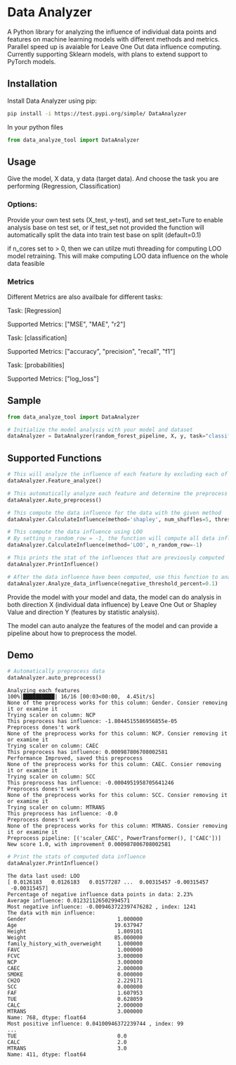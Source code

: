 # Data Analyzer

A Python library for analyzing the influence of individual data points and features on machine learning models with different methods and metrics. Parallel speed up is avaiable for Leave One Out data influence computing. Currently supporting Sklearn models, with plans to extend support to PyTorch models.

## Installation
Install Data Analyzer using pip:

```bash
pip install -i https://test.pypi.org/simple/ DataAnalyzer
```
In your python files

```python
from data_analyze_tool import DataAnalyzer
```
## Usage

Give the model, X data, y data (target data). And choose the task you are performing (Regression, Classification)

### Options: 
Provide your own test sets (X_test, y-test), and set test_set=Ture to enable analysis base on test set, or if test_set not provided the function will automatically split the data into train test base on split (default=0.1)

if n_cores set to > 0, then we can utilze muti threading for computing LOO model retraining. This will make computing LOO data influence on the whole data feasible


### Metrics
Different Metrics are also availbale for different tasks:

Task: [Regression]

Supported Metrics: ["MSE", "MAE", "r2"]

Task: [classification]

Supported Metrics: ["accuracy", "precision", "recall", "f1"]

Task: [probabilities]

Supported Metrics: ["log_loss"]

## Sample

```python
from data_analyze_tool import DataAnalyzer

# Initialize the model analysis with your model and dataset
dataAnalyzer = DataAnalyzer(random_forest_pipeline, X, y, task="classification", test_set=True, metric="f1", n_cores=8)

```

## Supported Functions

```python
# This will analyze the influence of each feature by excluding each of them.
dataAnalyzer.Feature_analyze()

# This automatically analyze each feature and determine the preprocess that should be done to each feature and return them as a pipeline
dataAnalyzer.Auto_preprocess()

# This compute the data influence for the data with the given method
dataAnalyzer.CalculateInfluence(method='shapley', num_shuffles=5, threshold=0.98, stat=True)

# This compute the data influence using LOO
# By setting n_random_row = -1, the function will compute all data influences, if n_cores are also set above 1, then it will use multi-thread function
dataAnalyzer.CalculateInfluence(method='LOO', n_random_row=-1)

# This prints the stat of the influences that are previously computed
dataAnalyzer.PrintInfluence()

# After the data influence have been computed, use this function to analyze the negative impact data points
dataAnalyzer.Analyze_data_influence(negative_threshold_percent=0.1)

```

Provide the model with your model and data, the model can do analysis in both direction X (individual data influence) by Leave One Out or Shapley Value and direction Y (features by statistic analysis).

The model can auto analyze the features of the model and can provide a pipeline about how to preprocess the model.


## Demo
```python
# Automatically preprocess data
dataAnalyzer.auto_preprocess()
```
```
Analyzing each features
100%|██████████| 16/16 [00:03<00:00,  4.45it/s]
None of the preprocess works for this column: Gender. Consier removing it or examine it
Trying scaler on column: NCP
This preprocess has influence: -1.8044515586956855e-05
Preprocess dones't work
None of the preprocess works for this column: NCP. Consier removing it or examine it
Trying scaler on column: CAEC
This preprocess has influence: 0.000987806708002581
Performance Improved, saved this preprocess
None of the preprocess works for this column: CAEC. Consier removing it or examine it
Trying scaler on column: SCC
This preprocess has influence: -0.0004951958705641246
Preprocess dones't work
None of the preprocess works for this column: SCC. Consier removing it or examine it
Trying scaler on column: MTRANS
This preprocess has influence: -0.0
Preprocess dones't work
None of the preprocess works for this column: MTRANS. Consier removing it or examine it
Preprocess pipeline: [('scaler_CAEC', PowerTransformer(), ['CAEC'])]
New score 1.0, with improvement 0.000987806708002581
```

```python
# Print the stats of computed data influence
dataAnalyzer.PrintInfluence()
```
```
The data last used: LOO
[ 0.0126183   0.0126183   0.01577287 ...  0.00315457 -0.00315457
 -0.00315457]
Percentage of negative influence data points in data: 2.23%
Average influence: 0.012321126502994571
Most negative influence: -0.009463722397476282 , index: 1241
The data with min influence:
Gender                             1.000000
Age                               19.637947
Height                             1.809101
Weight                            85.000000
family_history_with_overweight     1.000000
FAVC                               1.000000
FCVC                               3.000000
NCP                                3.000000
CAEC                               2.000000
SMOKE                              0.000000
CH2O                               2.229171
SCC                                0.000000
FAF                                1.607953
TUE                                0.628059
CALC                               2.000000
MTRANS                             3.000000
Name: 768, dtype: float64
Most positive influence: 0.04100946372239744 , index: 99
...
TUE                                0.0
CALC                               2.0
MTRANS                             3.0
Name: 411, dtype: float64
```